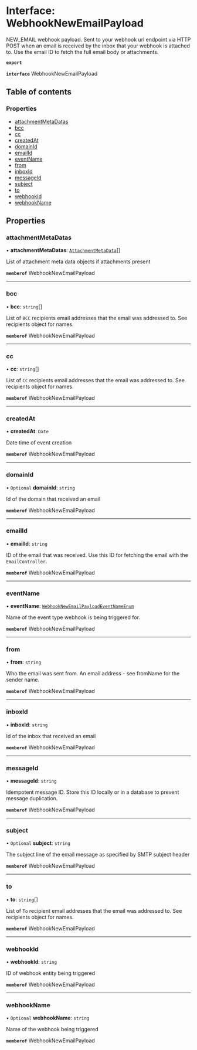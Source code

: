 # Interface: WebhookNewEmailPayload

NEW_EMAIL webhook payload. Sent to your webhook url endpoint via HTTP POST when an email is received by the inbox that your webhook is attached to. Use the email ID to fetch the full email body or attachments.

**`export`**

**`interface`** WebhookNewEmailPayload

## Table of contents

### Properties

- [attachmentMetaDatas](WebhookNewEmailPayload.md#attachmentmetadatas)
- [bcc](WebhookNewEmailPayload.md#bcc)
- [cc](WebhookNewEmailPayload.md#cc)
- [createdAt](WebhookNewEmailPayload.md#createdat)
- [domainId](WebhookNewEmailPayload.md#domainid)
- [emailId](WebhookNewEmailPayload.md#emailid)
- [eventName](WebhookNewEmailPayload.md#eventname)
- [from](WebhookNewEmailPayload.md#from)
- [inboxId](WebhookNewEmailPayload.md#inboxid)
- [messageId](WebhookNewEmailPayload.md#messageid)
- [subject](WebhookNewEmailPayload.md#subject)
- [to](WebhookNewEmailPayload.md#to)
- [webhookId](WebhookNewEmailPayload.md#webhookid)
- [webhookName](WebhookNewEmailPayload.md#webhookname)

## Properties

### <a id="attachmentmetadatas" name="attachmentmetadatas"></a> attachmentMetaDatas

• **attachmentMetaDatas**: [`AttachmentMetaData`](AttachmentMetaData.md)[]

List of attachment meta data objects if attachments present

**`memberof`** WebhookNewEmailPayload

___

### <a id="bcc" name="bcc"></a> bcc

• **bcc**: `string`[]

List of `BCC` recipients email addresses that the email was addressed to. See recipients object for names.

**`memberof`** WebhookNewEmailPayload

___

### <a id="cc" name="cc"></a> cc

• **cc**: `string`[]

List of `CC` recipients email addresses that the email was addressed to. See recipients object for names.

**`memberof`** WebhookNewEmailPayload

___

### <a id="createdat" name="createdat"></a> createdAt

• **createdAt**: `Date`

Date time of event creation

**`memberof`** WebhookNewEmailPayload

___

### <a id="domainid" name="domainid"></a> domainId

• `Optional` **domainId**: `string`

Id of the domain that received an email

**`memberof`** WebhookNewEmailPayload

___

### <a id="emailid" name="emailid"></a> emailId

• **emailId**: `string`

ID of the email that was received. Use this ID for fetching the email with the `EmailController`.

**`memberof`** WebhookNewEmailPayload

___

### <a id="eventname" name="eventname"></a> eventName

• **eventName**: [`WebhookNewEmailPayloadEventNameEnum`](../enums/WebhookNewEmailPayloadEventNameEnum.md)

Name of the event type webhook is being triggered for.

**`memberof`** WebhookNewEmailPayload

___

### <a id="from" name="from"></a> from

• **from**: `string`

Who the email was sent from. An email address - see fromName for the sender name.

**`memberof`** WebhookNewEmailPayload

___

### <a id="inboxid" name="inboxid"></a> inboxId

• **inboxId**: `string`

Id of the inbox that received an email

**`memberof`** WebhookNewEmailPayload

___

### <a id="messageid" name="messageid"></a> messageId

• **messageId**: `string`

Idempotent message ID. Store this ID locally or in a database to prevent message duplication.

**`memberof`** WebhookNewEmailPayload

___

### <a id="subject" name="subject"></a> subject

• `Optional` **subject**: `string`

The subject line of the email message as specified by SMTP subject header

**`memberof`** WebhookNewEmailPayload

___

### <a id="to" name="to"></a> to

• **to**: `string`[]

List of `To` recipient email addresses that the email was addressed to. See recipients object for names.

**`memberof`** WebhookNewEmailPayload

___

### <a id="webhookid" name="webhookid"></a> webhookId

• **webhookId**: `string`

ID of webhook entity being triggered

**`memberof`** WebhookNewEmailPayload

___

### <a id="webhookname" name="webhookname"></a> webhookName

• `Optional` **webhookName**: `string`

Name of the webhook being triggered

**`memberof`** WebhookNewEmailPayload
